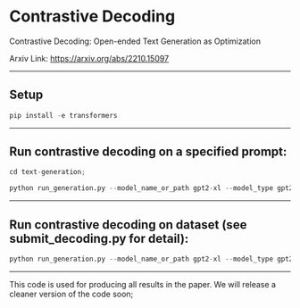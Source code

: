 # Contrastive Decoding

Contrastive Decoding: Open-ended Text Generation as Optimization


Arxiv Link: https://arxiv.org/abs/2210.15097 
 
-------------
## Setup 
```python
pip install -e transformers 
```
-------------
##  Run contrastive decoding on a specified prompt:  
```python
cd text-generation; 

python run_generation.py --model_name_or_path gpt2-xl --model_type gpt2 --length 256 --prompt "<|endoftext|> A version of Sonic the Hedgehog was developed by Ancient and released in 1991" --student_name_or_path gpt2 --st_coef 1.0   --student_temperature 0.5  --outfile outputs/temp_out.json    --ignore_prefix no
```
--------------

##  Run contrastive decoding on dataset (see submit_decoding.py for detail):  
```python
python run_generation.py --model_name_or_path gpt2-xl --model_type gpt2 --length 256 --prompt_file wikitext --student_name_or_path gpt2 --st_coef 1.0   --student_temperature 0.5  --outfile outputs/temp_out.json    --ignore_prefix no
```

---------------
This code is used for producing all results in the paper. We will release a cleaner version of the code soon;  

